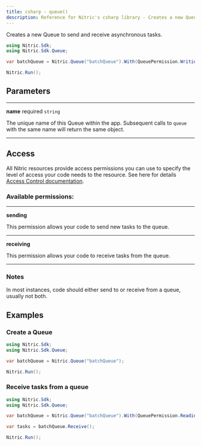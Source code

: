```yaml
---
title: csharp - queue()
description: Reference for Nitric's csharp library - Creates a new Queue to send and receive asynchronous tasks.
---
```


Creates a new Queue to send and receive asynchronous tasks.

```csharp
using Nitric.Sdk;
using Nitric.Sdk.Queue;

var batchQueue = Nitric.Queue("batchQueue").With(QueuePermission.Writing);

Nitric.Run();
```

## Parameters

---

**name** required `string`

The unique name of this Queue within the app. Subsequent calls to `queue` with the same name will return the same object.

---

## Access

All Nitric resources provide access permissions you can use to specify the level of access your code needs to the resource. See here for details [Access Control documentation](../../../../access-control).

### Available permissions:

---

**sending**

This permission allows your code to send new tasks to the queue.

---

**receiving**

This permission allows your code to receive tasks from the queue.

---

### Notes

In most instances, code should either send to or receive from a queue, usually not both.

## Examples

### Create a Queue

```csharp
using Nitric.Sdk;
using Nitric.Sdk.Queue;

var batchQueue = Nitric.Queue("batchQueue");

Nitric.Run();
```

### Receive tasks from a queue

```csharp
using Nitric.Sdk;
using Nitric.Sdk.Queue;

var batchQueue = Nitric.Queue("batchQueue").With(QueuePermission.Reading);

var tasks = batchQueue.Receive();

Nitric.Run();
```
